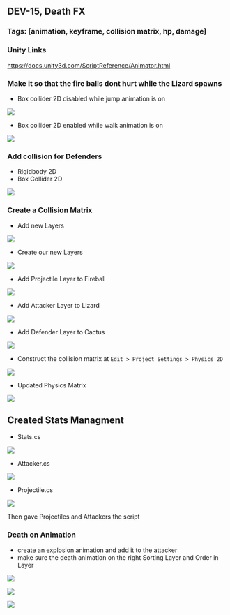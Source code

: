 ## DEV-15, Death FX
### Tags: [animation, keyframe, collision matrix, hp, damage]

### Unity Links

https://docs.unity3d.com/ScriptReference/Animator.html

### Make it so that the fire balls dont hurt while the Lizard spawns

+ Box collider 2D disabled while jump animation is on

![](../images/DEV-15-A.png)

+ Box collider 2D enabled while walk animation is on

![](../images/DEV-15-B.png)

### Add collision for Defenders

+ Rigidbody 2D
+ Box Collider 2D

![](../images/DEV-15-M.png)

### Create a Collision Matrix

+ Add new Layers

![](../images/DEV-15-F.png)

+ Create our new Layers

![](../images/DEV-15-G.png)

+ Add Projectile Layer to Fireball

![](../images/DEV-15-C.png)

+ Add Attacker Layer to Lizard

![](../images/DEV-15-D.png)

+ Add Defender Layer to Cactus

![](../images/DEV-15-E.png)

+ Construct the collision matrix at `Edit > Project Settings > Physics 2D`

![](../images/DEV-15-H.png)

+ Updated Physics Matrix

![](../images/DEV-15-I.png)

## Created Stats Managment

+ Stats.cs

![](../images/DEV-15-J.png)

+ Attacker.cs

![](../images/DEV-15-K.png)

+ Projectile.cs

![](../images/DEV-15-L.png)

Then gave Projectiles and Attackers the script


### Death on Animation

+ create an explosion animation and add it to the attacker
+ make sure the death animation on the right Sorting Layer and Order in Layer

![](../images/DEV-15-N.png)

![](../images/DEV-15-O.png)

![](../images/DEV-15-P.png)